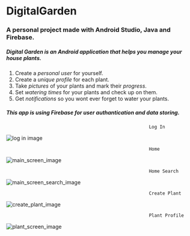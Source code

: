 # DigitalGarden
### A personal project made with **Android Studio**, **Java** and **Firebase**.

##### Digital Garden is an Android application that helps you manage your house plants.

1. Create a *personal user* for yourself.
2. Create a *unique profile* for each plant.
3. Take *pictures* of your plants and mark their *progress*.
4. Set *watering times* for your plants and check up on them.
5. Get *notifications* so you wont ever forget to water your plants.

##### **This app is using Firebase for user authantication and data storing.**

                                                         Log In
![log in image](https://i.ibb.co/cbWskGc/log-in.jpg)

                                                         Home
![main_screen_image](https://i.ibb.co/tDkCFd6/main.jpg)

                                                         Home Search
![main_screen_search_image](https://i.ibb.co/DGsyJyR/main-search.jpg)

                                                         Create Plant
![create_plant_image](https://i.ibb.co/PYsSXsn/Webp-net-resizeimage.jpg)

                                                         Plant Profile
![plant_screen_image](https://i.ibb.co/KK4TD6M/Webp-net-resizeimage.jpg)
